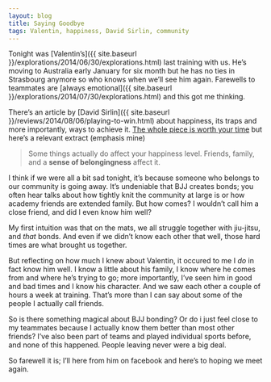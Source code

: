 ```yaml
---
layout: blog
title: Saying Goodbye
tags: Valentin, happiness, David Sirlin, community
---
```

Tonight was [Valentin’s]({{ site.baseurl }}/explorations/2014/06/30/explorations.html) last training with us. He’s moving to Australia early January for six month but he has no ties in Strasbourg anymore so who knows when we’ll see him again. Farewells to teammates are [always emotional]({{ site.baseurl }}/explorations/2014/07/30/explorations.html) and this got me thinking.

There’s an article by [David Sirlin]({{ site.baseurl }}/reviews/2014/08/06/playing-to-win.html) about happiness, its traps and more importantly, ways to achieve it. [The whole piece is worth your time](http://sirlingames.squarespace.com/blog/2011/7/14/the-theory-and-practice-of-happiness.html) but here’s a relevant extract (emphasis mine)

> Some things actually do affect your happiness level. Friends, family, and a **sense of belongingness** affect it. 

I think if we were all a bit sad tonight, it’s because someone who belongs to our community is going away. It’s undeniable that BJJ creates bonds; you often hear talks about how tightly knit the community at large is or how academy friends are extended family. But how comes? I wouldn’t call him a close friend, and did I even know him well?

My first intuition was that on the mats, we all struggle together with jiu-jitsu, and _that_ bonds. And even if we didn’t know each other that well, those hard times are what brought us together.

But reflecting on how much I knew about Valentin, it occured to me I _do_ in fact know him well. I know a little about his family, I know where he comes from and where he’s trying to go; more importantly, I’ve seen him in good and bad times and I know his character. And we saw each other a couple of hours a week at training. That’s more than I can say about some of the people I actually call friends.

So is there something magical about BJJ bonding? Or do i just feel close to my teammates because I actually know them better than most other friends? I’ve also been part of teams and played individual sports before, and none of this happened. People leaving never were a big deal.

So farewell it is; I’ll here from him on facebook and here’s to hoping we meet again.